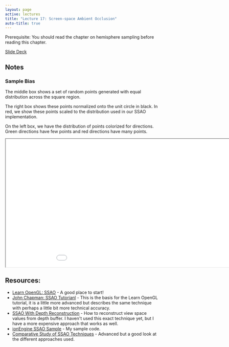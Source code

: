 ```yaml
---
layout: page
active: lectures
title: "Lecture 17: Screen-space Ambient Occlusion"
auto-title: true
---
```


Prerequisite: You should read the chapter on hemisphere sampling before reading this chapter.

<a href="https://docs.google.com/presentation/d/1sjwh0nepIW6YCHtAqfGzrOtYYwjRZLBsmlPCJh70m1c/edit?usp=sharing" class="btn btn-info">Slide Deck</a>

Notes
-----

### Sample Bias

The middle box shows a set of random points generated with equal distribution across the square region.

The right box shows these points normalized onto the unit circle in black.
In red, we show these points scaled to the distribution used in our SSAO implementation.

On the left box, we have the distribution of points colorized for directions.
Green directions have few points and red directions have many points.

<div id="example1">
  <iframe id="exampleFrame1" src="17-example-sample-bias.html" width="1020px" height="420px"></iframe>
</div>


Resources:
----------

* [Learn OpenGL: SSAO](https://learnopengl.com/Advanced-Lighting/SSAO) -
  A good place to start!
* [John Chapman: SSAO Tutorianl](http://john-chapman-graphics.blogspot.nl/2013/01/ssao-tutorial.html) -
  This is the basis for the Learn OpenGL tutorial, it is a little more advanced but describes the same technique with perhaps
  a little bit more technical accuracy.
* [SSAO With Depth Reconstruction](http://ogldev.atspace.co.uk/www/tutorial46/tutorial46.html) -
  How to reconstruct view space values from depth buffer. I haven't used this exact technique yet, but I have a more expensive approach
  that works as well.
* [ionEngine SSAO Sample](https://github.com/iondune/ionEngineSamples/tree/master/SSAO) -
  My sample code.
* [Comparative Study of SSAO Techniques](http://frederikaalund.com/a-comparative-study-of-screen-space-ambient-occlusion-methods/) -
  Advanced but a good look at the different approaches used.

